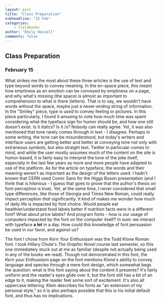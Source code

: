 ```yaml
---
layout: post
title: "Class Preparation"
subheadline: "15 Feb"
categories:
    - fieldbooks
author: "Emily Hassell"
comments: false
---
```


## Class Preparation
### February 15

What strikes me the most about these three articles is the use of text and type beyond words to convey meaning.  In the en-space piece, this meant how emptiness as an emotion can be conveyed by emptiness on a page, and why what's missing (the space) is almost as important to comprehension to what is there (letters).  That is to say, we wouldn't have words without the space, maybe just a never-ending string of information. In the "Smiley" piece, type is used to convey feeling or pictures. In this piece particularly, I found it amusing to note how much time was spent considering what the typeface sign for humor should be, and how one still doesn't exist. Is it _italics_? Is it /s? Nobody can really agree. Yet, it was also mentioned that tone rarely comes through in text - I disagree. Perhaps in some writing, the tone can be misunderstood, but today's writers and interface-users are getting better and better at conveying tone not only with extraneous symbols, but also straight text. Twitter in particular comes to mind, and while the user mostly assumes much of the content on the site is humor-based, it is fairly easy to interpret the tone of the joke itself, especially in the last few years as more and more people have adapted to use of the platform. As for the article on typeface, the words and their meaning weren't as important as the design of the letters used. I hadn't known that CERN used Comic Sans for the Higgs Boson presentation (and I think that is _hilarious_ - I guess that goes to prove that the author's thesis on font-perception is true). Yet, at the same time, I never considered that small type differences, like those of Georgia and Times New Roman, could really impact perception _that_ significantly. It kind of makes me wonder how much of daily life is impacted by font choice. Would people eat healthier/understand food labels better if nutrition facts were in a different font? What about price labels? And program fonts - how is our usage of computers impacted by the font on the computer itself? In sum: we interact with typeface **a lot** in a day. How could this knowledge of font persuasion be used in our favor, and against us?

The font I chose from _Kern Your Enthusiasm_ was the Todd Klone Roman font. I took Hillary Chute's _The Graphic Novel_ course last semester, so this one immediately stuck out at me as familiar (despite not actually being used in any of the books we read). Though not demonstrated in this font, the _Kern your Enthusiasm_ page on the font mentions Klone's ability to convey language and species through a mere font design, which somewhat begs the question: what is this font saying about the content it presents? It's fairly uniform and the reader's eyes glide over it, but the font still has a bit of an edge to it, making the reader feel some sort of excitement. It's also all uppercase lettering. Klein describes his fonts as "an extension of my personal style," so it is also perhaps possible that this is his initial default font, and thus has no implications. 